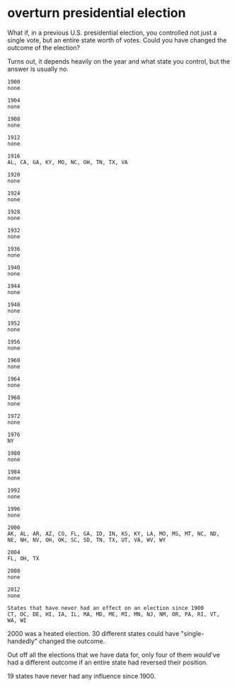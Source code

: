 # overturn presidential election

What if, in a previous U.S. presidential election, you controlled not just a single vote, but an entire state worth of votes. Could you have changed the outcome of the election?

Turns out, it depends heavily on the year and what state you control, but the answer is usually no.

```
1900
none

1904
none

1908
none

1912
none

1916
AL, CA, GA, KY, MO, NC, OH, TN, TX, VA

1920
none

1924
none

1928
none

1932
none

1936
none

1940
none

1944
none

1948
none

1952
none

1956
none

1960
none

1964
none

1968
none

1972
none

1976
NY

1980
none

1984
none

1992
none

1996
none

2000
AK, AL, AR, AZ, CO, FL, GA, ID, IN, KS, KY, LA, MO, MS, MT, NC, ND, NE, NH, NV, OH, OK, SC, SD, TN, TX, UT, VA, WV, WY

2004
FL, OH, TX

2008
none

2012
none

States that have never had an effect on an election since 1900
CT, DC, DE, HI, IA, IL, MA, MD, ME, MI, MN, NJ, NM, OR, PA, RI, VT, WA, WI

```

2000 was a heated election. 30 different states could have "single-handedly" changed the outcome.

Out off all the elections that we have data for, only four of them would've had a different outcome if an entire state had reversed their position.

19 states have never had any influence since 1900.
